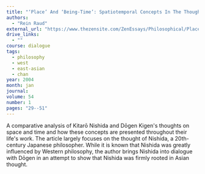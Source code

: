 ```yaml
---
title: "‘Place’ And ‘Being-Time’: Spatiotemporal Concepts In The Thought Of Nishida Kitaro And Dogen Kigen"
authors:
  - "Rein Raud" 
external_url: "https://www.thezensite.com/ZenEssays/Philosophical/Place_and_BeingTime.html"
drive_links:
  - ""
course: dialogue
tags:
  - philosophy
  - west
  - east-asian
  - chan
year: 2004
month: jan
journal: 
volume: 54
number: 1
pages: "29--51" 
---
```


A comparative analysis of Kitarō Nishida and Dōgen Kigen's thoughts on space and time and how these concepts are presented throughout their life's work. The article largely focuses on the thought of Nishida, a 20th-century Japanese philosopher. While it is known that Nishida was greatly influenced by Western philosophy, the author brings Nishida into dialogue with Dōgen in an attempt to show that Nishida was firmly rooted in Asian thought.
